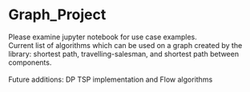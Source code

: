 # Graph_Project
Please examine jupyter notebook for use case examples.
<br />
Current list of algorithms which can be used on a graph created by the library: shortest path, travelling-salesman, and shortest path between components. <br />
<br />
Future additions: DP TSP implementation and Flow algorithms <br />

